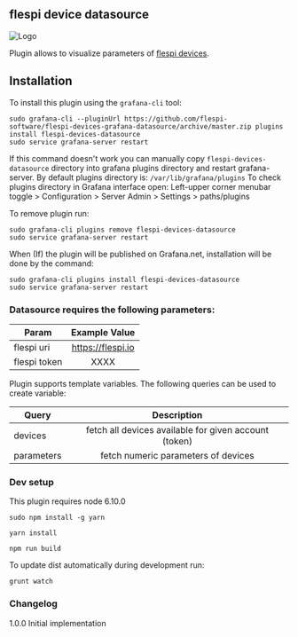 ## flespi device datasource

![Logo](https://github.com/flespi-software/flespi-devices-grafana-datasource/blob/master/src/img/logo-flespi-devices-plugin-small.png?raw=true "flespi devices grafana plugin")

Plugin allows to visualize parameters of [flespi devices](https://flespi.io/docs/#/gw/!/devices).

## Installation

To install this plugin using the `grafana-cli` tool:
```
sudo grafana-cli --pluginUrl https://github.com/flespi-software/flespi-devices-grafana-datasource/archive/master.zip plugins install flespi-devices-datasource
sudo service grafana-server restart
```

If this command doesn't work you can manually copy `flespi-devices-datasource` directory into grafana plugins directory and restart grafana-server.
By default plugins directory is: `/var/lib/grafana/plugins`
To check plugins directory in Grafana interface open: Left-upper corner menubar toggle > Configuration > Server Admin > Settings > paths/plugins

To remove plugin run:
```
sudo grafana-cli plugins remove flespi-devices-datasource
sudo service grafana-server restart
```

When (If) the plugin will be published on Grafana.net, installation will be done by the command:

```
sudo grafana-cli plugins install flespi-devices-datasource
sudo service grafana-server restart
```

### Datasource requires the following parameters:

| Param             | Example Value             |
| ----------------- |:-------------------------:|
| flespi uri        | https://flespi.io         |
| flespi token      | XXXX                      |

Plugin supports template variables. The following queries can be used to create variable:

| Query          | Description                                             |
| -------------- |:-------------------------------------------------------:|
| devices        | fetch all devices available for given account (token)   |
| parameters     | fetch numeric parameters of devices                     |


### Dev setup

This plugin requires node 6.10.0

`sudo npm install -g yarn`

`yarn install`

`npm run build`

To update dist automatically during development run:

`grunt watch`

### Changelog

1.0.0
  Initial implementation